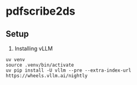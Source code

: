 # pdfscribe2ds

## Setup

1. Installing vLLM

```
uv venv
source .venv/bin/activate
uv pip install -U vllm --pre --extra-index-url https://wheels.vllm.ai/nightly

```

